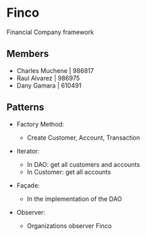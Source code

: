 # Finco
Financial Company framework

## Members
* Charles Muchene | 986817
* Raul Alvarez | 986975
* Dany Gamara | 610491

## Patterns

* Factory Method:
    * Create Customer, Account, Transaction

    
* Iterator:
    * In DAO: get all customers and accounts
    * In Customer: get all accounts
    
* Façade:
    * In the implementation of the DAO 
    
* Observer:
    * Organizations observer Finco